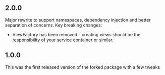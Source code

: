 ## 2.0.0

Major rewrite to support namespaces, dependency injection and better separation of concerns. Key breaking changes:

* ViewFactory has been removed - creating views should be the responsibility of your service container or similar.

## 1.0.0
This was the first released version of the forked package with a few tweaks
